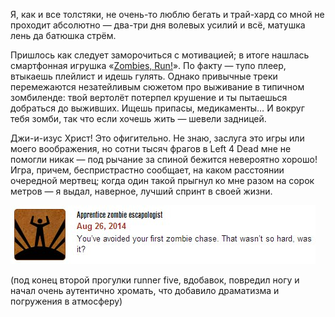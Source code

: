﻿Я, как и все толстяки, не очень-то люблю бегать и трай-хард со мной не проходит абсолютно — два-три дня волевых усилий и всё, матушка лень да батюшка стрём.

Пришлось как следует заморочиться с мотивацией; в итоге нашлась смартфонная игрушка «[Zombies, Run!](https://zombiesrungame.com/)». По факту — тупо плеер, втыкаешь плейлист и идешь гулять. Однако привычные треки перемежаются незатейливым сюжетом про выживание в типичном зомбиленде: твой вертолёт потерпел крушение и ты пытаешься добраться до выживших. Ищешь припасы, медикаменты… И вокруг тебя зомби, так что если хочешь жить — шевели задницей.

Джи-и-изус Христ! Это офигительно. Не знаю, заслуга это игры или моего воображения, но сотни тысяч фрагов в Left 4 Dead мне не помогли никак — под рычание за спиной бежится невероятно хорошо! Игра, причем, беспристрастно сообщает, на каком расстоянии очередной мертвец; когда один такой прыгнул ко мне разом на сорок метров — я выдал, наверное, лучший спринт в своей жизни.

![Йее!](escapologist.jpg)

(под конец второй прогулки runner five, вдобавок, повредил ногу и начал очень аутентично хромать, что добавило драматизма и погружения в атмосферу)